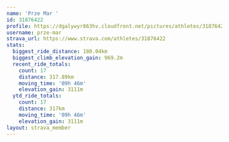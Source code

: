 ```yaml
---
name: 'Prze Mar '
id: 31876422
profile: https://dgalywyr863hv.cloudfront.net/pictures/athletes/31876422/22548952/6/large.jpg
username: prze-mar
strava_url: https://www.strava.com/athletes/31876422
stats:
  biggest_ride_distance: 180.04km
  biggest_climb_elevation_gain: 969.2m
  recent_ride_totals:
    count: 17
    distance: 317.89km
    moving_time: '09h 46m'
    elevation_gain: 3111m
  ytd_ride_totals:
    count: 17
    distance: 317km
    moving_time: '09h 46m'
    elevation_gain: 3111m
layout: strava_member
--- 
```

